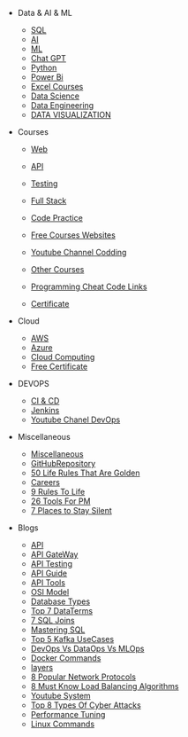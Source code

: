 * Data & AI & ML
  * [SQL](Courses/sql.md)
  * [AI](Courses/AI.md)
  * [ML](Courses/ml.md)
  * [Chat GPT](./Courses/ChartGPT.md)
  * [Python](Courses/python.md)
  * [Power Bi](Courses/powerbi.md)
  * [Excel Courses](Courses/ExcelCourses.md)
  * [Data Science](Courses/DataScience.md)
  * [Data Engineering](Courses/DataEngineeringCourses.md)
  * [DATA VISUALIZATION](Courses/DATAVISUALIZATION.md)

* Courses
  * [Web](Courses/web.md)
  * [API](Courses/api.md)
  * [Testing](Courses/Testing.md)
  * [Full Stack](./Courses/FullStack.md)

  * [Code Practice](Courses/CodePractice.md)
  * [Free Courses Websites](Courses/FreeCourcesWebsites.md)
  * [Youtube Channel Codding](Courses/YoutubeChannelforCodding.md)
  * [Other Courses](Courses/Cources.md)
  * [Programming Cheat Code Links](Courses/ProgrammingCheatCodeLinks.md)
  * [Certificate](Courses/CodingCertificate.md)

* Cloud
  * [AWS](Cloud/AWS.md)
  * [Azure](Cloud/Azure.md)
  * [Cloud Computing](Cloud/CloudComputing.md)
  * [Free Certificate](Cloud/FreeCloudComputingwithCertificate.md)
  
* DEVOPS
  * [CI & CD](DEVOPS/CICD.md)
  * [Jenkins](DEVOPS/Jenkins.md)
  * [Youtube Chanel DevOps](DEVOPS/YoutubeChanelToDevOps.md)  
  
* Miscellaneous

  * [Miscellaneous](Miscellaneous/Miscellaneous.md)
  * [GitHubRepository](Miscellaneous/GitHubRepository.md)
  * [50 Life Rules That Are Golden](Miscellaneous/50LifeRulesThatAreGolden.md)
  * [Careers](./Miscellaneous/Careers.md)
  * [9 Rules To Life](./Miscellaneous/9RulesToLive.md)
  * [26 Tools For PM](./Miscellaneous/26ToolsForPM.md)
  * [7 Places to Stay Silent](./Miscellaneous/7PlacestoStaySilent.md)

* Blogs

  * [API](./Blogs/APIs-EssentialBuildingBlocksofModernSoftware.md)
  * [API GateWay](./Blogs/APIGateWay.md)
  * [API Testing](./Blogs/APItesting.md)
  * [API Guide](./Blogs/APIGuide.md)
  * [API Tools](./Blogs/𝗔𝗣𝗜𝗧𝗼𝗼𝗹𝘀.md)
  * [OSI Model](./Blogs/OSIModel.md)
  * [Database Types](./Blogs/DatabaseTypes.md)
  * [Top 7 DataTerms](./Blogs/Top7DataTermsExplained.md)
  * [7 SQL Joins](./Blogs/7EssentialSQLJoins.md)
  * [Mastering SQL](./Blogs/MasteringSQL.md)
  * [Top 5 Kafka UseCases](./Blogs/𝗧𝗼𝗽𝟱𝗞𝗮𝗳𝗸𝗮𝗨𝘀𝗲𝗖𝗮𝘀𝗲𝘀.md)
  * [DevOps Vs DataOps Vs MLOps](./Blogs/DevOpsvsDataOpsvsMLOps.md)
  * [Docker Commands](./Blogs/DockerCommands.md)
  * [layers](./Blogs/layers.md)
  * [8 Popular Network Protocols](./Blogs/𝟴𝗣𝗼𝗽𝘂𝗹𝗮𝗿𝗡𝗲𝘁𝘄𝗼𝗿𝗸𝗣𝗿𝗼𝘁𝗼𝗰𝗼𝗹𝘀.md)
  * [8 Must Know Load Balancing Algorithms](./Blogs/𝟖𝐌𝐮𝐬𝐭𝐊𝐧𝐨𝐰𝐋𝐨𝐚𝐝𝐁𝐚𝐥𝐚𝐧𝐜𝐢𝐧𝐠𝐀𝐥𝐠𝐨𝐫𝐢𝐭𝐡𝐦𝐬.md)
  * [Youtube System](./Blogs/YoutubeSystem.md)
  * [Top 8 Types Of Cyber Attacks](./Blogs/Top8TypesOfCyberAttacks.md)
  * [Performance Tuning](./Blogs/performancetuning.md)
  * [Linux Commands](./Blogs/LinuxCommands.md)